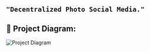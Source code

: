 ## ```"Decentralized Photo Social Media."```


## 🔧 Project Diagram:
![Project Diagram](https://i.gyazo.com/e7fa5d05ef7806419b4897ecc668a045.png)
